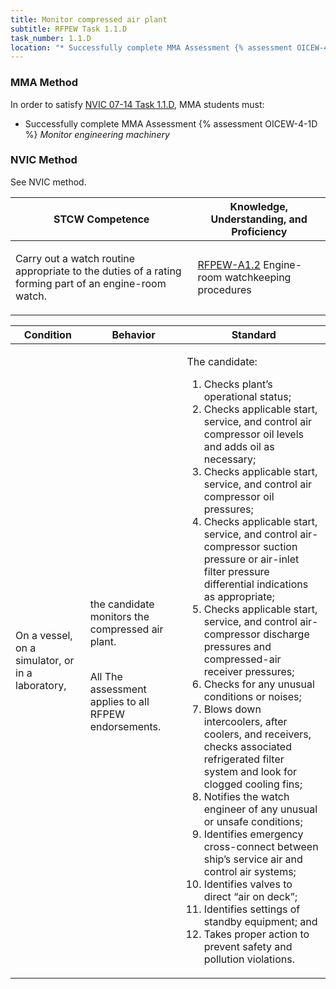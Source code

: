 ```yaml
---
title: Monitor compressed air plant
subtitle: RFPEW Task 1.1.D 
task_number: 1.1.D
location: "* Successfully complete MMA Assessment {% assessment OICEW-4-1D %} *Monitor engineering machinery*" 
---
```



### MMA Method

In order to satisfy  [NVIC 07-14  Task  1.1.D]({{site.baseurl}}/assets/images/nvic-07-14.pdf), MMA students must:

* Successfully complete MMA Assessment {% assessment OICEW-4-1D %} *Monitor engineering machinery*


### NVIC Method

<a onclick="togglevisibility('nvic_methods')" >See NVIC method.</a>

<div id='nvic_methods' class='hide'>

<table>
<thead>
<tr>
<th class='forty'> STCW Competence </th>
<th class='sixty'> Knowledge, Understanding, and Proficiency </th>
</tr>
</thead>




<tbody>
<tr><td markdown='1'>

Carry out a watch routine appropriate to the duties of a rating forming part of an engine-room watch.

</td><td markdown='1'>

[RFPEW-A1.2](../../tables/34.html#RFPEW-A1.2) Engine-room watchkeeping procedures

</td></tr>


</tbody>
</table>


<table>
<thead>
<tr><th class='twenty'>  Condition </th><th class='twenty'> Behavior </th><th  class='sixty'>Standard </th></tr>
</thead>
<tbody >



<tr><td markdown='1'>

On a vessel, on a simulator, or in a laboratory,

</td><td markdown='1'>

the candidate monitors the compressed air plant.

<br>

<div class="tooltip">All
<span class="tooltiptext">
The assessment applies to all RFPEW endorsements.
</span>
</div>


</td><td markdown='1'>

The candidate:

1. Checks plant’s operational status;
2. Checks applicable start, service, and control air compressor oil levels and adds oil as necessary;
3. Checks applicable start, service, and control air compressor oil pressures;
4. Checks applicable start, service, and control air-compressor suction pressure or air-inlet filter pressure differential indications as appropriate;
5. Checks applicable start, service, and control air-compressor discharge pressures and compressed-air receiver pressures;
6. Checks for any unusual conditions or noises;
7. Blows down intercoolers, after coolers, and receivers, checks associated refrigerated filter system and look for clogged cooling fins;
8. Notifies the watch engineer of any unusual or unsafe conditions;
9. Identifies emergency cross-connect between ship’s service air and control air systems;
10. Identifies valves to direct “air on deck”;
11. Identifies settings of standby equipment; and
12. Takes proper action to prevent safety and pollution violations.

</td></tr>
</tbody>
</table>
</div>

